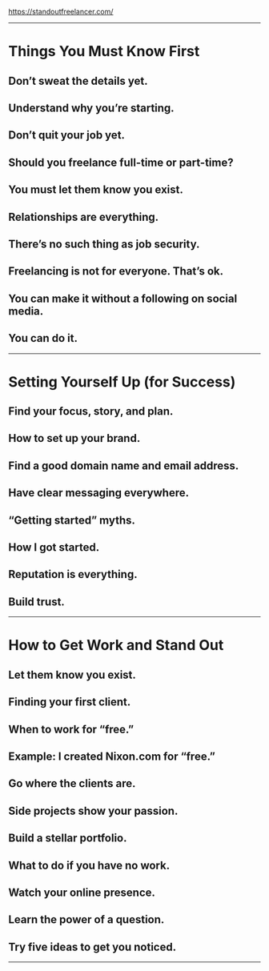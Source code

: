 
<https://standoutfreelancer.com/>

---

# Things You Must Know First

## Don’t sweat the details yet.
## Understand why you’re starting.
## Don’t quit your job yet.
## Should you freelance full-time or part-time?
## You must let them know you exist.
## Relationships are everything.
## There’s no such thing as job security.
## Freelancing is not for everyone. That’s ok.
## You can make it without a following on social media.
## You can do it.

---

# Setting Yourself Up (for Success)

## Find your focus, story, and plan.
## How to set up your brand.
## Find a good domain name and email address.
## Have clear messaging everywhere.
## “Getting started” myths.
## How I got started.
## Reputation is everything.
## Build trust.

---

# How to Get Work and Stand Out

## Let them know you exist.
## Finding your first client.
## When to work for “free.”
## Example: I created Nixon.com for “free.”
## Go where the clients are.
## Side projects show your passion.
## Build a stellar portfolio.
## What to do if you have no work.
## Watch your online presence.
## Learn the power of a question.
## Try five ideas to get you noticed.

---

